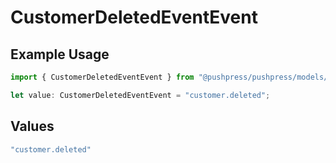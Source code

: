 # CustomerDeletedEventEvent

## Example Usage

```typescript
import { CustomerDeletedEventEvent } from "@pushpress/pushpress/models/webhooks";

let value: CustomerDeletedEventEvent = "customer.deleted";
```

## Values

```typescript
"customer.deleted"
```